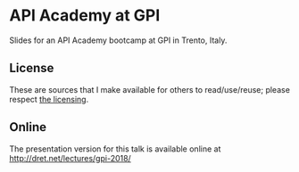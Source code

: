 # API Academy at GPI

Slides for an API Academy bootcamp at GPI in Trento, Italy.


## License

These are sources that I make available for others to read/use/reuse; please respect [the licensing](../LICENSE).


## Online

The presentation version for this talk is available online at http://dret.net/lectures/gpi-2018/

